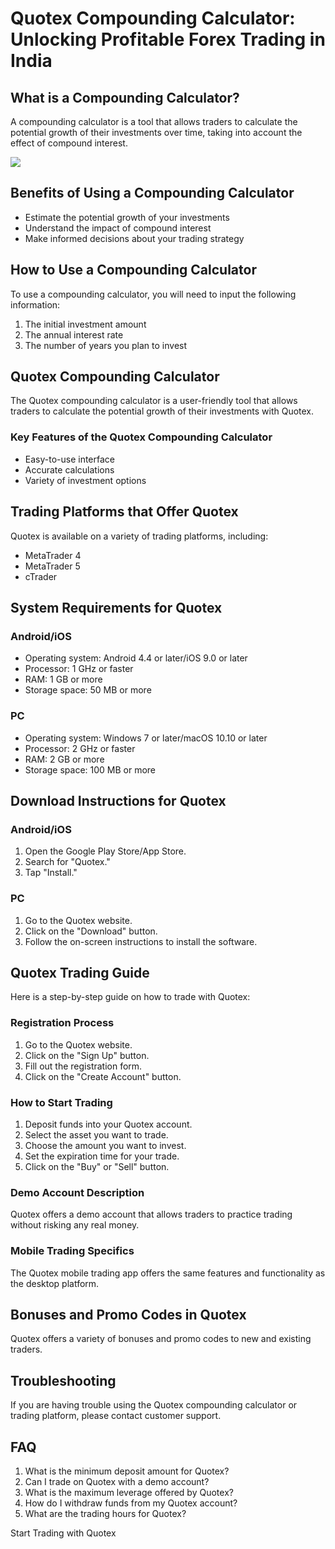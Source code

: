 # Quotex Compounding Calculator: Unlocking Profitable Forex Trading in India

## What is a Compounding Calculator?

A compounding calculator is a tool that allows traders to calculate the
potential growth of their investments over time, taking into account the
effect of compound interest.

[![](https://static.quotex.io/files/4_en/300_250.jpg)](https://traff.sbs/brokerqxlid)

## Benefits of Using a Compounding Calculator

-   Estimate the potential growth of your investments
-   Understand the impact of compound interest
-   Make informed decisions about your trading strategy

## How to Use a Compounding Calculator

To use a compounding calculator, you will need to input the following
information:

1.  The initial investment amount
2.  The annual interest rate
3.  The number of years you plan to invest

## Quotex Compounding Calculator

The Quotex compounding calculator is a user-friendly tool that allows
traders to calculate the potential growth of their investments with
Quotex.

### Key Features of the Quotex Compounding Calculator

-   Easy-to-use interface
-   Accurate calculations
-   Variety of investment options

## Trading Platforms that Offer Quotex

Quotex is available on a variety of trading platforms, including:

-   MetaTrader 4
-   MetaTrader 5
-   cTrader

## System Requirements for Quotex

### Android/iOS

-   Operating system: Android 4.4 or later/iOS 9.0 or later
-   Processor: 1 GHz or faster
-   RAM: 1 GB or more
-   Storage space: 50 MB or more

### PC

-   Operating system: Windows 7 or later/macOS 10.10 or later
-   Processor: 2 GHz or faster
-   RAM: 2 GB or more
-   Storage space: 100 MB or more

## Download Instructions for Quotex

### Android/iOS

1.  Open the Google Play Store/App Store.
2.  Search for "Quotex."
3.  Tap "Install."

### PC

1.  Go to the Quotex website.
2.  Click on the "Download" button.
3.  Follow the on-screen instructions to install the software.

## Quotex Trading Guide

Here is a step-by-step guide on how to trade with Quotex:

### Registration Process

1.  Go to the Quotex website.
2.  Click on the "Sign Up" button.
3.  Fill out the registration form.
4.  Click on the "Create Account" button.

### How to Start Trading

1.  Deposit funds into your Quotex account.
2.  Select the asset you want to trade.
3.  Choose the amount you want to invest.
4.  Set the expiration time for your trade.
5.  Click on the "Buy" or "Sell" button.

### Demo Account Description

Quotex offers a demo account that allows traders to practice trading
without risking any real money.

### Mobile Trading Specifics

The Quotex mobile trading app offers the same features and functionality
as the desktop platform.

## Bonuses and Promo Codes in Quotex

Quotex offers a variety of bonuses and promo codes to new and existing
traders.

## Troubleshooting

If you are having trouble using the Quotex compounding calculator or
trading platform, please contact customer support.

## FAQ

1.  What is the minimum deposit amount for Quotex?
2.  Can I trade on Quotex with a demo account?
3.  What is the maximum leverage offered by Quotex?
4.  How do I withdraw funds from my Quotex account?
5.  What are the trading hours for Quotex?

Start Trading with Quotex


